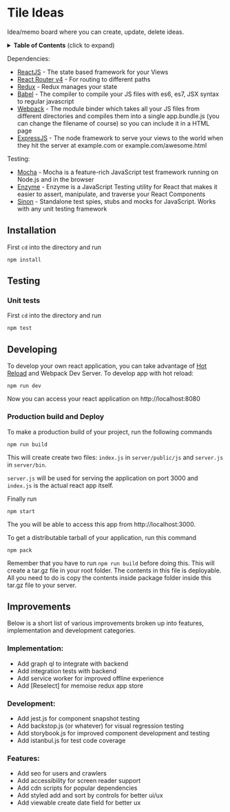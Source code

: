 # Tile Ideas

Idea/memo board where you can create, update, delete ideas.

<details>
<summary><strong>Table of Contents</strong> (click to expand)</summary>

* [Installation](#installation)
* [Testing](##testing)
* [Developing](##developing])
* [Improvements](##improvements)
</details>

Dependencies:
- [ReactJS] - The state based framework for your Views
- [React Router v4] - For routing to different paths
- [Redux] - Redux manages your state
- [Babel] - The compiler to compile your JS files with es6, es7, JSX syntax to regular javascript
- [Webpack] - The module binder which takes all your JS files from different directories and compiles them into a single app.bundle.js (you can change the filename of course) so you can include it in a HTML page
- [ExpressJS] - The node framework to serve your views to the world when they hit the server at example.com or example.com/awesome.html

Testing:
- [Mocha] - Mocha is a feature-rich JavaScript test framework running on Node.js and in the browser
- [Enzyme] - Enzyme is a JavaScript Testing utility for React that makes it easier to assert, manipulate, and traverse your React Components
- [Sinon] - Standalone test spies, stubs and mocks for JavaScript. Works with any unit testing framework

## Installation

First `cd` into the directory and run

    npm install

## Testing

### Unit tests
First `cd` into the directory and run

    npm test

## Developing
To develop your own react application, you can take advantage of [Hot Reload] and Webpack Dev Server. To develop app with hot reload:

    npm run dev

Now you can access your react application on http://localhost:8080

### Production build and Deploy
To make a production build of your project, run the following commands

    npm run build
  
This will create create two files: `index.js` in `server/public/js` and `server.js` in `server/bin`.

`server.js` will be used for serving the application on port 3000 and `index.js` is the actual react app itself.

Finally run

    npm start

The you will be able to access this app from http://localhost:3000.

To get a distributable tarball of your application, run this command

    npm pack

Remember that you have to run `npm run build` before doing this. This will create a tar.gz file in your root folder. The contents in this file is deployable. All you need to do is copy the contents inside package folder inside this tar.gz file to your server.

## Improvements

Below is a short list of various improvements broken up into features, implementation and development categories.

### Implementation:
* Add graph ql to integrate with backend
* Add integration tests with backend
* Add service worker for improved offline experience
* Add [Reselect] for memoise redux app store

### Development:
* Add jest.js for component snapshot testing
* Add backstop.js (or whatever) for visual regression testing
* Add storybook.js for improved component development and testing
* Add istanbul.js for test code coverage

### Features:
* Add seo for users and crawlers
* Add accessibility for screen reader support
* Add cdn scripts for popular dependencies
* Add styled add and sort by controls for better ui/ux
* Add viewable create date field for better ux

[ReactJS]: <https://facebook.github.io/react/>
[Babel]: <https://babeljs.io/>
[Webpack]: <https://webpack.github.io/>
[React Router v4]: <https://reacttraining.com/react-router/>
[Hot Reload]: <https://stackoverflow.com/questions/41428954>
[ExpressJS]: <http://expressjs.com/>
[Redux]: <http://redux.js.org/>
[article]: <https://medium.com/@tahnik.mstsn/reactjs-expressjs-with-hot-reloading-and-server-side-rendering-901a01ea2711>
[Mocha]: <https://mochajs.org/>
[Enzyme]: <http://airbnb.io/enzyme/>
[Sinon]: <http://sinonjs.org/>
[Reslect]: <https://github.com/reactjs/reselect>